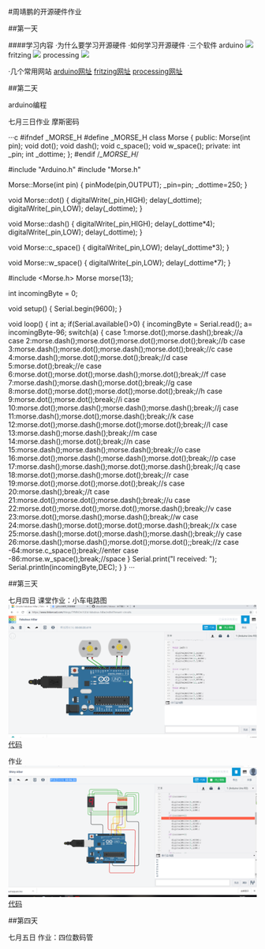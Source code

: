 #周靖鹏的开源硬件作业

##第一天

####学习内容
·为什么要学习开源硬件
·如何学习开源硬件
·三个软件
	arduino
![](img/arduino.png)
	fritzing
![](img/fritzing.png)
	processing
![](img/proessing.png)

·几个常用网站
[arduino网址](http://arduino.cc)
[fritzing网址](https://fritzing.org)
[processing网址](https://processing.org)

##第二天

arduino编程

七月三日作业
摩斯密码

···c
#ifndef _MORSE_H
#define _MORSE_H
class Morse
{
  public:
    Morse(int pin);
    void dot();
    void dash();
    void c_space();
    void w_space();
  private:
    int _pin;
    int _dottime;
};
#endif /*_MORSE_H*/

#include "Arduino.h"
#include "Morse.h"

Morse::Morse(int pin)
{
	pinMode(pin,OUTPUT);
	_pin=pin;
	_dottime=250;
}

void Morse::dot()
{
	digitalWrite(_pin,HIGH);
	delay(_dottime);
	digitalWrite(_pin,LOW);
	delay(_dottime);
}

void Morse::dash()
{
	digitalWrite(_pin,HIGH);
	delay(_dottime*4);
	digitalWrite(_pin,LOW);
	delay(_dottime);
}

void Morse::c_space()
{
	digitalWrite(_pin,LOW);
	delay(_dottime*3);
}

void Morse::w_space()
{
	digitalWrite(_pin,LOW);
	delay(_dottime*7);
}

#include <Morse.h>
Morse morse(13);

int incomingByte = 0;

void setup()
{
  Serial.begin(9600);
}

void loop()
{
  int a;
  if(Serial.available()>0)
  {
    incomingByte = Serial.read();
    a= incomingByte-96;
    switch(a)
    {
      case 1:morse.dot();morse.dash();break;//a
      case 2:morse.dash();morse.dot();morse.dot();morse.dot();break;//b
      case 3:morse.dash();morse.dot();morse.dash();morse.dot();break;//c
      case 4:morse.dash();morse.dot();morse.dot();break;//d
      case 5:morse.dot();break;//e
      case 6:morse.dot();morse.dot();morse.dash();morse.dot();break;//f
      case 7:morse.dash();morse.dash();morse.dot();break;//g
      case 8:morse.dot();morse.dot();morse.dot();morse.dot();break;//h
      case 9:morse.dot();morse.dot();break;//i
      case 10:morse.dot();morse.dash();morse.dash();morse.dash();break;//j
      case 11:morse.dash();morse.dot();morse.dash();break;//k
      case 12:morse.dot();morse.dash();morse.dot();morse.dot();break;//l
      case 13:morse.dash();morse.dash();break;//m
      case 14:morse.dash();morse.dot();break;//n
      case 15:morse.dash();morse.dash();morse.dash();break;//o
      case 16:morse.dot();morse.dash();morse.dash();morse.dot();break;//p
      case 17:morse.dash();morse.dash();morse.dot();morse.dash();break;//q
      case 18:morse.dot();morse.dash();morse.dot();break;//r
      case 19:morse.dot();morse.dot();morse.dot();break;//s
      case 20:morse.dash();break;//t
      case 21:morse.dot();morse.dot();morse.dash();break;//u
      case 22:morse.dot();morse.dot();morse.dot();morse.dash();break;//v
      case 23:morse.dot();morse.dash();morse.dash();break;//w
      case 24:morse.dash();morse.dot();morse.dot();morse.dash();break;//x
      case 25:morse.dash();morse.dot();morse.dash();morse.dash();break;//y
      case 26:morse.dash();morse.dash();morse.dot();morse.dot();;break;//z
      case -64:morse.c_space();break;//enter
      case -86:morse.w_space();break;//space
     }
    Serial.print("I received: ");
    Serial.println(incomingByte,DEC);
    }
  }
···

##第三天

七月四日
课堂作业：小车电路图
![](car-0407/car.png)
[代码](car-0407/car.ino)

作业
![](七位数码管/shumaguan.png)
[代码](七位数码管/shumaguan.ino)

##第四天

七月五日
作业：四位数码管
